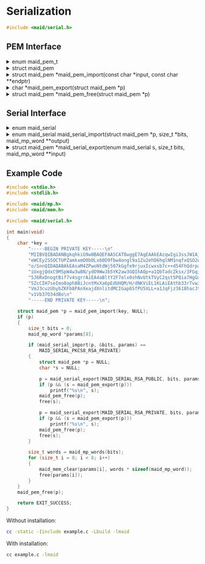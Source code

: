 <!---
 *  This file is part of libmaid
 *
 *  Libmaid is free software; you can redistribute it and/or
 *  modify it under the terms of the GNU Lesser General Public
 *  License as published by the Free Software Foundation; either
 *  version 2.1 of the License, or (at your option) any later version.
 *
 *  Libmaid is distributed in the hope that it will be useful,
 *  but WITHOUT ANY WARRANTY; without even the implied warranty of
 *  MERCHANTABILITY or FITNESS FOR A PARTICULAR PURPOSE.
 *  See the GNU Lesser General Public License for more details.
 *
 *  You should have received a copy of the GNU Lesser General Public
 *  License along with libmaid; if not, see <https://www.gnu.org/licenses/>.
--->

# Serialization

```c
#include <maid/serial.h>
```

## PEM Interface

<details>
<summary>enum maid_pem_t</summary>

| name                 | translation     |
|----------------------|-----------------|
| MAID_PEM_UNKNOWN     | (Unrecognized)  |
| MAID_PEM_PUBLIC_RSA  | RSA PUBLIC KEY  |
| MAID_PEM_PRIVATE_RSA | RSA PRIVATE KEY |
| MAID_PEM_PUBLIC      | PUBLIC KEY      |
| MAID_PEM_PRIVATE     | PRIVATE KEY     |
</details>

<details>
<summary>struct maid_pem</summary>

| field | description         |
|-------|---------------------|
| type  | Type of the header  |
| data  | Pointer to the data |
| size  | Size of the data    |
</details>

<details>
<summary>struct maid_pem *maid_pem_import(const char *input,
                                          const char **endptr)</summary>
Imports data from a PEM string (Skips comments)

### Parameters
| name    | description                   |
|---------|-------------------------------|
| input   | PEM-formatted string          |
| endptr  | Pointer to the last read byte |

### Return value
| case    | description       |
|---------|-------------------|
| Success | struct maid_pem * |
| Failure | NULL              |
</details>

<details>
<summary>char *maid_pem_export(struct maid_pem *p)</summary>
Exports data to a PEM string

### Parameters
| name | description         |
|------|---------------------|
| p    | Data to be exported |

### Return value
| case    | description          |
|---------|----------------------|
| Success | PEM-formatted string |
| Failure | NULL                 |
</details>

<details>
<summary>struct maid_pem *maid_pem_free(struct maid_pem *p)</summary>
Frees a maid_pem struct alocated by the library

### Parameters
| name | description         |
|------|---------------------|
| p    | Struct to be freed  |

### Return value
| case   | description |
|--------|-------------|
| Always | NULL        |

</details>

## Serial Interface

<details>
<summary>enum maid_serial</summary>

| name                          | description           | multiprecision integers                   |
|-------------------------------|-----------------------|-------------------------------------------|
| MAID_SERIAL_UNKNOWN           | (Unrecognized)        |                                           |
| MAID_SERIAL_RSA_PUBLIC        | PKCS1 RSA public key  | N, e                                      |
| MAID_SERIAL_RSA_PRIVATE       | PKCS1 RSA private key | N, e, d, p, q, d % p-1, d % q-1, q^-1 % p |
| MAID_SERIAL_PKCS8_RSA_PUBLIC  | PKCS8 RSA public key  | N, e                                      |
| MAID_SERIAL_PKCS8_RSA_PRIVATE | PKCS8 RSA private key | N, e, d, p, q, d % p-1, d % q-1, q^-1 % p |
</details>

<details>
<summary>enum maid_serial maid_serial_import(struct maid_pem *p, size_t *bits,
                                             maid_mp_word **output)</summary>
Imports a serialized object as ordered multiprecision integers

### Parameters
| name   | description                                     |
|--------|-------------------------------------------------|
| p      | Serialized object                               |
| bits   | Pointer to the bit count in each output integer |
| output | Array to store the output integer               |

### Return value
| case    | description         |
|---------|---------------------|
| Success | Type of the object  |
| Failure | MAID_SERIAL_UNKNOWN |

</details>

<details>
<summary>struct maid_pem *maid_serial_export(enum maid_serial s, size_t bits,
                                             maid_mp_word **input)</summary>
Exports ordered multiprecision integers as a serialized object

### Parameters
| name  | description                                  |
|-------|----------------------------------------------|
| s     | Type of the object                           |
| bits  | Bit count in each input integer              |
| input | Array that stores the input integer          |

### Return value
| case    | description       |
|---------|-------------------|
| Success | Serialized object |
| Failure | NULL              |

</details>

## Example Code

```c
#include <stdio.h>
#include <stdlib.h>

#include <maid/mp.h>
#include <maid/mem.h>

#include <maid/serial.h>

int main(void)
{
    char *key =
        "-----BEGIN PRIVATE KEY-----\n"
        "MIIBVQIBADANBgkqhkiG9w0BAQEFAASCAT8wggE7AgEAAkEAzqwIgi3ssJW1AjCI\n"
        "eWCEy2SSOCTUPZamkxmD0bOLx60D9fbw4ongl9a1Zu2ehD6hqlNM1nqfxQSO2qVX\n"
        "o/SnnQIDAQABAkEAsaM4ZPwoNtdWj507kGgfe9rjuxIcwxsb7c++d54FhQdrpadU\n"
        "iUxgjQdxC9MSpW4w3w8N/ydO9WwJb5YK2aw3GQIhAOp+a1QbTadcZksx/3FGqi6T\n"
        "5J6RxDnogtBif7v4sgrrAiEA4aBltY2F7elx0shNvUtkTVyC2qst5PQia7HgGaqE\n"
        "5ZcCIH7seImo0aph8BiJcntMxXa6pEdUHQM/H/dNKViEL1KLAiEAthb33rTvwJkl\n"
        "VmJ3cuzUbybZKFb8PAnXeajdXnlitdMCIGap6SfPU5XLL+a1JqFjz3618hacJtv2\n"
        "v1Vb37O34dBo\n"
        "-----END PRIVATE KEY-----\n";

    struct maid_pem *p = maid_pem_import(key, NULL);
    if (p)
    {
        size_t bits = 0;
        maid_mp_word *params[8];

        if (maid_serial_import(p, &bits, params) ==
            MAID_SERIAL_PKCS8_RSA_PRIVATE)
        {
            struct maid_pem *p = NULL;
            char *s = NULL;

            p = maid_serial_export(MAID_SERIAL_RSA_PUBLIC, bits, params);
            if (p && (s = maid_pem_export(p)))
                printf("%s\n", s);
            maid_pem_free(p);
            free(s);

            p = maid_serial_export(MAID_SERIAL_RSA_PRIVATE, bits, params);
            if (p && (s = maid_pem_export(p)))
                printf("%s\n", s);
            maid_pem_free(p);
            free(s);
        }

        size_t words = maid_mp_words(bits);
        for (size_t i = 0; i < 8; i++)
        {
            maid_mem_clear(params[i], words * sizeof(maid_mp_word));
            free(params[i]);
        }
    }
    maid_pem_free(p);

    return EXIT_SUCCESS;
}
```

Without installation:
```sh
cc -static -Iinclude example.c -Lbuild -lmaid
```

With installation:
```sh
cc example.c -lmaid
```

